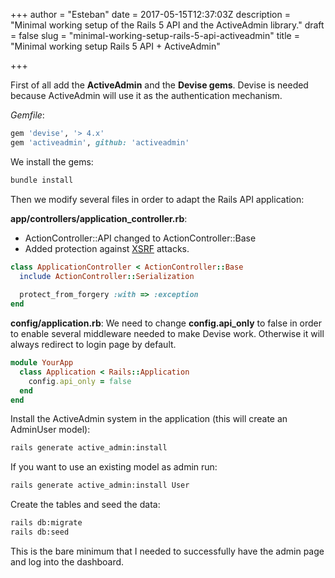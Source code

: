 +++
author = "Esteban"
date = 2017-05-15T12:37:03Z
description = "Minimal working setup of the Rails 5 API and the ActiveAdmin library."
draft = false
slug = "minimal-working-setup-rails-5-api-activeadmin"
title = "Minimal working setup Rails 5 API + ActiveAdmin"

+++


First of all add the **ActiveAdmin** and the **Devise gems**. Devise is needed because ActiveAdmin will use it as the authentication mechanism. 

*Gemfile*:

```ruby
gem 'devise', '> 4.x'
gem 'activeadmin', github: 'activeadmin'
```

We install the gems:

```sh
bundle install
```

Then we modify several files in order to adapt the Rails API application:

**app/controllers/application_controller.rb**:

* ActionController::API changed to ActionController::Base
* Added protection against [XSRF](https://en.wikipedia.org/wiki/Cross-site_request_forgery) attacks.

```ruby
class ApplicationController < ActionController::Base
  include ActionController::Serialization
  
  protect_from_forgery :with => :exception
end
```

**config/application.rb**:
We need to change **config.api_only** to false in order to enable several middleware needed to make Devise work. Otherwise it will always redirect to login page by default. 

```ruby
module YourApp
  class Application < Rails::Application
    config.api_only = false
  end
end
```

Install the ActiveAdmin system in the application (this will create an AdminUser model):

```sh
rails generate active_admin:install
```

If you want to use an existing model as admin run:

```sh
rails generate active_admin:install User
```

Create the tables and seed the data:

```sh
rails db:migrate
rails db:seed
```

This is the bare minimum that I needed to successfully have the admin page and log into the dashboard.

